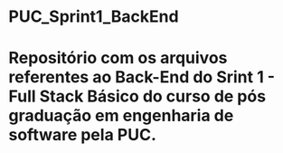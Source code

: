 # PUC_Sprint1_BackEnd
# Repositório com os arquivos referentes ao Back-End do Srint 1 - Full Stack Básico do curso de pós graduação em engenharia de software pela PUC.
